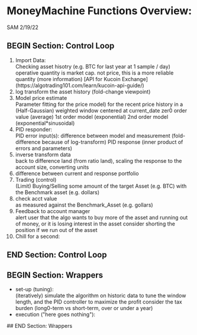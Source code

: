 # MoneyMachine Functions Overview:
SAM 2/19/22

## BEGIN Section: Control Loop
<ol>
  <li>Import Data:</li>
     Checking asset hisotry (e.g. BTC for last year at 1 sample / day)
         operative quantity is market cap. not price, this is a more reliable quantity (more information)
         [API for Kucoin Exchange](https://algotrading101.com/learn/kucoin-api-guide/)
   
   <li>log transform the asset history (fold-change viewpoint)</li>
   
   <li>Model price estimate</li>
      Parameter fitting for the price model)    
      for the recent price history in a 
      (Half-Gaussian) weighted window centered at current_date    
         zer0 order value (average)
         1st order model (exponential)
         2nd order model (exponential*sinusoidal)
   
   <li>PID responder:</li>
      PID error input(s): 
         difference between model and measurement (fold-difference because of log-transform)
      PID response 
         (inner product of errors and parameters)

   <li>inverse transform data</li>
      back to difference land (from ratio land), scaling the response to the account size, converting units
   
   <li>difference between current and response portfolio</li>
   
   <li>Trading (control)</li>
      (Limit) Buying/Selling 
         some amount of the target Asset (e.g. BTC) with the Benchmark asset (e.g. dollars)
   <li>check acct value</li>
      as measured against the Benchmark_Asset (e.g. gollars)

   <li>Feedback to account manager</li>
      alert user that the algo wants to buy more of the asset and running out of money, or it is losing interest in the asset
      consider shorting the position if we run out of the asset

   <li>Chill for a second:</li>
</ol>
  
## END Section: Control Loop

## BEGIN Section: Wrappers
<ul>
   <li>set-up (tuning):</li>
      (iteratively) simulate the algorithm on historic data to tune the window length, and the PID controller to maximize the profit
      consider the tax burden (long0-term vs short-term, over or under a year)

   <li>execution ("here goes nothing"):</li>
  </ul>
## END Section: Wrappers

